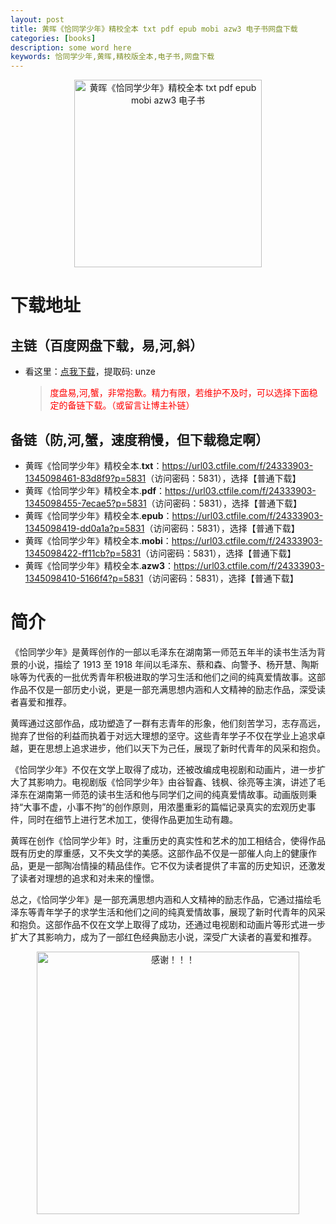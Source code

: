 ```yaml
---
layout: post
title: 黄晖《恰同学少年》精校全本 txt pdf epub mobi azw3 电子书网盘下载
categories: [books]
description: some word here
keywords: 恰同学少年,黄晖,精校版全本,电子书,网盘下载
---
```


<div align="center"><img src="https://qweree.cn/wp-content/uploads/2024/08/s2949184.jpg" alt="黄晖《恰同学少年》精校全本 txt pdf epub mobi azw3 电子书" width="300px" height="auto"></div>

# 下载地址

## 主链（百度网盘下载，易,河,斜）

- 看这里：[点我下载](https://pan.baidu.com/s/1iMXUbSbtZQZjDcqDmnWUyw?pwd=unze)，提取码: unze

  > <p style="color:red" >度盘易,河,蟹，非常抱歉。精力有限，若维护不及时，可以选择下面稳定的备链下载。（或留言让博主补链）</p>

## 备链（防,河,蟹，速度稍慢，但下载稳定啊）

- 黄晖《恰同学少年》精校全本.**txt**：<https://url03.ctfile.com/f/24333903-1345098461-83d8f9?p=5831>（访问密码：5831），选择【普通下载】
- 黄晖《恰同学少年》精校全本.**pdf**：<https://url03.ctfile.com/f/24333903-1345098455-7ecae5?p=5831>（访问密码：5831），选择【普通下载】
- 黄晖《恰同学少年》精校全本.**epub**：<https://url03.ctfile.com/f/24333903-1345098419-dd0a1a?p=5831>（访问密码：5831），选择【普通下载】
- 黄晖《恰同学少年》精校全本.**mobi**：<https://url03.ctfile.com/f/24333903-1345098422-ff11cb?p=5831>（访问密码：5831），选择【普通下载】
- 黄晖《恰同学少年》精校全本.**azw3**：<https://url03.ctfile.com/f/24333903-1345098410-5166f4?p=5831>（访问密码：5831），选择【普通下载】

# 简介

《恰同学少年》是黄晖创作的一部以毛泽东在湖南第一师范五年半的读书生活为背景的小说，描绘了 1913 至 1918 年间以毛泽东、蔡和森、向警予、杨开慧、陶斯咏等为代表的一批优秀青年积极进取的学习生活和他们之间的纯真爱情故事。这部作品不仅是一部历史小说，更是一部充满思想内涵和人文精神的励志作品，深受读者喜爱和推荐。

黄晖通过这部作品，成功塑造了一群有志青年的形象，他们刻苦学习，志存高远，抛弃了世俗的利益而执着于对远大理想的坚守。这些青年学子不仅在学业上追求卓越，更在思想上追求进步，他们以天下为己任，展现了新时代青年的风采和抱负。

《恰同学少年》不仅在文学上取得了成功，还被改编成电视剧和动画片，进一步扩大了其影响力。电视剧版《恰同学少年》由谷智鑫、钱枫、徐亮等主演，讲述了毛泽东在湖南第一师范的读书生活和他与同学们之间的纯真爱情故事。动画版则秉持“大事不虚，小事不拘”的创作原则，用浓墨重彩的篇幅记录真实的宏观历史事件，同时在细节上进行艺术加工，使得作品更加生动有趣。

黄晖在创作《恰同学少年》时，注重历史的真实性和艺术的加工相结合，使得作品既有历史的厚重感，又不失文学的美感。这部作品不仅是一部催人向上的健康作品，更是一部陶冶情操的精品佳作。它不仅为读者提供了丰富的历史知识，还激发了读者对理想的追求和对未来的憧憬。

总之，《恰同学少年》是一部充满思想内涵和人文精神的励志作品，它通过描绘毛泽东等青年学子的求学生活和他们之间的纯真爱情故事，展现了新时代青年的风采和抱负。这部作品不仅在文学上取得了成功，还通过电视剧和动画片等形式进一步扩大了其影响力，成为了一部红色经典励志小说，深受广大读者的喜爱和推荐。

<div align="center"><img src="https://pic.imgdb.cn/item/661246bf68eb935713c7f81c.gif" alt="感谢！！！" width="420px" height="auto"/></div>
